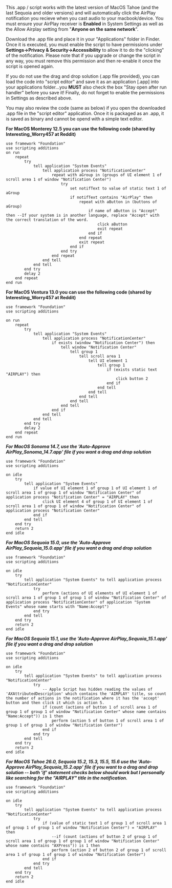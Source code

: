 This .app / script works with the latest version of MacOS Tahoe (and the last Sequoia and older versions) and will automatically click the AirPlay notification you recieve when you cast audio to your macbook/device.  You must ensure your AirPlay receiver is **Enabled** in System Settings as well as the Allow Airplay setting from "**Anyone on the same network**".

Download the .app file and place it in your "Applications" folder in Finder.  Once it is executed, you must enable the script to have permissions under **Settings->Privacy & Security->Accessibility** to allow it to do the "clicking" of the notification.  Please note that if you upgrade or change the script in any way, you must remove this permission and then re-enable it once the script is opened again.

If you do not use the drag and drop solution (.app file provided), you can load the code into "script editor" and save it as an application [.app] into your applications folder...you **MUST** also check the box "Stay open after run handler" before you save it!  Finally, do not forget to enable the permissions in Settings as described above.

You may also review the code (same as below) if you open the downloaded .app file in the "script editor" application.  Once it is packaged as an .app, it is saved as binary and cannot be opend with a simple text editor.

**For MacOS Monterey 12.5 you can use the following code (shared by Interesting_Worry457 at Reddit)**
```
use framework "Foundation"
use scripting additions
on run
    repeat
        try
            tell application "System Events"
                tell application process "NotificationCenter"
                    repeat with aGroup in (groups of UI element 1 of scroll area 1 of window "Notification Center")
                        try
                            set notifText to value of static text 1 of aGroup
                            if notifText contains "AirPlay" then
                                repeat with aButton in (buttons of aGroup)
                                    if name of aButton is "Accept" then --If your system is in another language, replace "Accept" with the correct translation of the word.
                                        click aButton
                                        exit repeat
                                    end if
                                end repeat
                                exit repeat
                            end if
                        end try
                    end repeat
                end tell
            end tell
        end try
        delay 2
    end repeat
end run
```

**For MacOS Ventura 13.0 you can use the following code (shared by Interesting_Worry457 at Reddit)**
```
use framework "Foundation"
use scripting additions

on run
	repeat
		try
			tell application "System Events"
				tell application process "NotificationCenter"
					if exists (window "Notification Center") then
						tell window "Notification Center"
							tell group 1
								tell scroll area 1
									tell UI element 1
										tell group 1
											if (exists static text "AIRPLAY") then
												click button 2
											end if
										end tell
									end tell
								end tell
							end tell
						end tell
					end if
				end tell
			end tell
		end try
		delay 2
	end repeat
end run
```


***For MacOS Sonoma 14.7, use the 'Auto-Approve AirPlay_Sonoma_14.7.app' file if you want a drag and drop solution***
```
use framework "Foundation"
use scripting additions

on idle
	try
		tell application "System Events"
			if value of UI element 1 of group 1 of UI element 1 of scroll area 1 of group 1 of window "Notification Center" of application process "Notification Center" = "AIRPLAY" then
				click UI element 4 of group 1 of UI element 1 of scroll area 1 of group 1 of window "Notification Center" of application process "Notification Center"
			end if
		end tell
	end try
	return 2
end idle
```



***For MacOS Sequoia 15.0, use the 'Auto-Approve AirPlay_Sequoia_15.0.app' file if you want a drag and drop solution***
```
use framework "Foundation"
use scripting additions

on idle
	try
		tell application "System Events" to tell application process "NotificationCenter"
			try
				perform (actions of UI elements of UI element 1 of scroll area 1 of group 1 of group 1 of window "Notification Center" of application process "NotificationCenter" of application "System Events" whose name starts with "Name:Accept")
			end try
		end tell
	end try
	return 2
end idle
```

***For MacOS Sequoia 15.1, use the 'Auto-Approve AirPlay_Sequoia_15.1.app' file if you want a drag and drop solution***
```
use framework "Foundation"
use scripting additions

on idle
	try
		tell application "System Events" to tell application process "NotificationCenter"
			try
				-- Apple Script has hidden reading the values of 'AXAttributedDescription' which contains the 'AIRPLAY' title, so count the number of actions in the notification where it has the 'accept' button and then click it which is action 5.
				if (count (actions of button 1 of scroll area 1 of group 1 of group 1 of window "Notification Center" whose name contains "Name:Accept")) is 1 then
					perform (action 5 of button 1 of scroll area 1 of group 1 of group 1 of window "Notification Center")
				end if
			end try
		end tell
	end try
	return 2
end idle
```

***For MacOS Tahoe 26.0, Sequoia 15.2, 15.3, 15.5, 15.6 use the 'Auto-Approve AirPlay_Sequoia_15.2.app' file if you want to a drag and drop solution -- both 'if' statement checks below should work but I personally like searching for the "AIRPLAY" title in the notification.***
```
use framework "Foundation"
use scripting additions

on idle
	try
		tell application "System Events" to tell application process "NotificationCenter"
			try
				if (value of static text 1 of group 1 of scroll area 1 of group 1 of group 1 of window "Notification Center") = "AIRPLAY" then
					--if (count (actions of button 2 of group 1 of scroll area 1 of group 1 of group 1 of window "Notification Center" whose name contains "AXPress")) is 1 then
					perform (action 2 of button 2 of group 1 of scroll area 1 of group 1 of group 1 of window "Notification Center")
				end if
			end try
		end tell
	end try
	return 2
end idle
```
